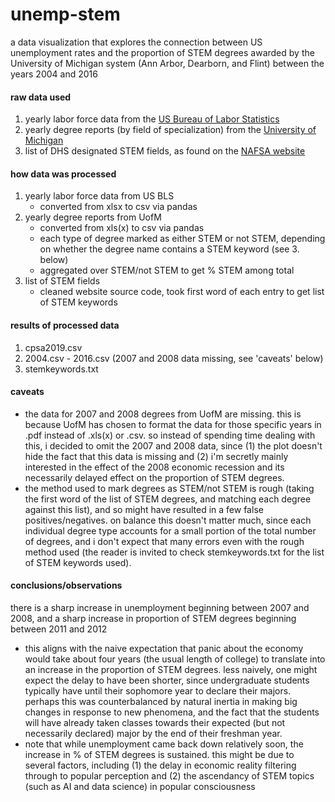 # unemp-stem
  
a data visualization that explores the connection between US unemployment rates and the proportion of STEM degrees awarded by the University of Michigan system (Ann Arbor, Dearborn, and Flint) between the years 2004 and 2016

#### raw data used

1. yearly labor force data from the [US Bureau of Labor Statistics](https://www.bls.gov/cps/tables.htm)
2. yearly degree reports (by field of specialization) from the [University of Michigan](https://ro.umich.edu/reports/degrees)
3. list of DHS designated STEM fields, as found on the [NAFSA website](https://www.nafsa.org/professional-resources/browse-by-interest/dhs-stem-designated-degree-program-list-2012)

#### how data was processed

1. yearly labor force data from US BLS
   - converted from xlsx to csv via pandas
2. yearly degree reports from UofM
   - converted from xls(x) to csv via pandas
   - each type of degree marked as either STEM or not STEM, depending on whether the degree name contains a STEM keyword (see 3. below)
   - aggregated over STEM/not STEM to get % STEM among total
3. list of STEM fields
   - cleaned website source code, took first word of each entry to get list of STEM keywords

#### results of processed data

1. cpsa2019.csv
2. 2004.csv - 2016.csv (2007 and 2008 data missing, see 'caveats' below)
3. stemkeywords.txt

#### caveats

- the data for 2007 and 2008 degrees from UofM are missing. this is because UofM has chosen to format the data for those specific years in .pdf instead of .xls(x) or .csv. so instead of spending time dealing with this, i decided to omit the 2007 and 2008 data, since (1) the plot doesn't hide the fact that this data is missing and (2) i'm secretly mainly interested in the effect of the 2008 economic recession and its necessarily delayed effect on the proportion of STEM degrees.
- the method used to mark degrees as STEM/not STEM is rough (taking the first word of the list of STEM degrees, and matching each degree against this list), and so might have resulted in a few false positives/negatives. on balance this doesn't matter much, since each individual degree type accounts for a small portion of the total number of degrees, and i don't expect that many errors even with the rough method used (the reader is invited to check stemkeywords.txt for the list of STEM keywords used).

#### conclusions/observations

there is a sharp increase in unemployment beginning between 2007 and 2008, and a sharp increase in proportion of STEM degrees beginning between 2011 and 2012
- this aligns with the naive expectation that panic about the economy would take about four years (the usual length of college) to translate into an increase in the proportion of STEM degrees. less naively, one might expect the delay to have been shorter, since undergraduate students typically have until their sophomore year to declare their majors. perhaps this was counterbalanced by natural inertia in making big changes in response to new phenomena, and the fact that the students will have already taken classes towards their expected (but not necessarily declared) major by the end of their freshman year.
- note that while unemployment came back down relatively soon, the increase in % of STEM degrees is sustained. this might be due to several factors, including (1) the delay in economic reality filtering through to popular perception and (2) the ascendancy of STEM topics (such as AI and data science) in popular consciousness
